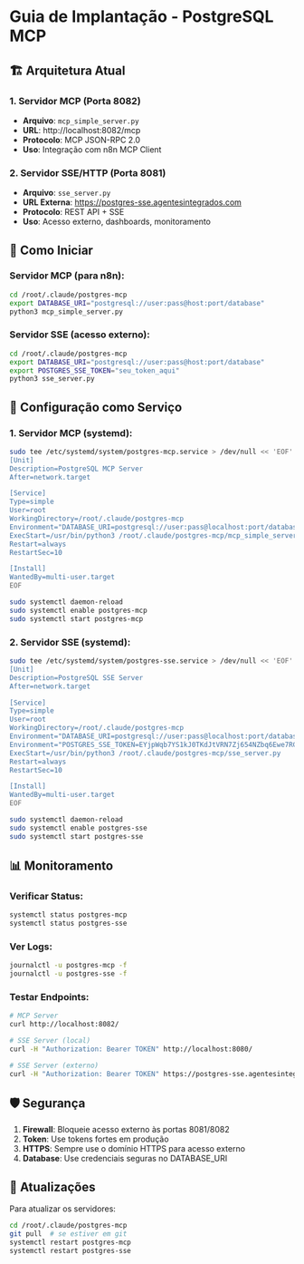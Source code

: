 # Guia de Implantação - PostgreSQL MCP

## 🏗️ Arquitetura Atual

### 1. Servidor MCP (Porta 8082)
- **Arquivo**: `mcp_simple_server.py`
- **URL**: http://localhost:8082/mcp
- **Protocolo**: MCP JSON-RPC 2.0
- **Uso**: Integração com n8n MCP Client

### 2. Servidor SSE/HTTP (Porta 8081) 
- **Arquivo**: `sse_server.py`
- **URL Externa**: https://postgres-sse.agentesintegrados.com
- **Protocolo**: REST API + SSE
- **Uso**: Acesso externo, dashboards, monitoramento

## 🚀 Como Iniciar

### Servidor MCP (para n8n):
```bash
cd /root/.claude/postgres-mcp
export DATABASE_URI="postgresql://user:pass@host:port/database"
python3 mcp_simple_server.py
```

### Servidor SSE (acesso externo):
```bash
cd /root/.claude/postgres-mcp
export DATABASE_URI="postgresql://user:pass@host:port/database"
export POSTGRES_SSE_TOKEN="seu_token_aqui"
python3 sse_server.py
```

## 🔧 Configuração como Serviço

### 1. Servidor MCP (systemd):
```bash
sudo tee /etc/systemd/system/postgres-mcp.service > /dev/null << 'EOF'
[Unit]
Description=PostgreSQL MCP Server
After=network.target

[Service]
Type=simple
User=root
WorkingDirectory=/root/.claude/postgres-mcp
Environment="DATABASE_URI=postgresql://user:pass@localhost:port/database"
ExecStart=/usr/bin/python3 /root/.claude/postgres-mcp/mcp_simple_server.py
Restart=always
RestartSec=10

[Install]
WantedBy=multi-user.target
EOF

sudo systemctl daemon-reload
sudo systemctl enable postgres-mcp
sudo systemctl start postgres-mcp
```

### 2. Servidor SSE (systemd):
```bash
sudo tee /etc/systemd/system/postgres-sse.service > /dev/null << 'EOF'
[Unit]
Description=PostgreSQL SSE Server
After=network.target

[Service]
Type=simple
User=root
WorkingDirectory=/root/.claude/postgres-mcp
Environment="DATABASE_URI=postgresql://user:pass@localhost:port/database"
Environment="POSTGRES_SSE_TOKEN=EYjpWqb7YS1kJ0TKdJtVRN7Zj654NZbq6Ewe7RCHtPs"
ExecStart=/usr/bin/python3 /root/.claude/postgres-mcp/sse_server.py
Restart=always
RestartSec=10

[Install]
WantedBy=multi-user.target
EOF

sudo systemctl daemon-reload
sudo systemctl enable postgres-sse
sudo systemctl start postgres-sse
```

## 📊 Monitoramento

### Verificar Status:
```bash
systemctl status postgres-mcp
systemctl status postgres-sse
```

### Ver Logs:
```bash
journalctl -u postgres-mcp -f
journalctl -u postgres-sse -f
```

### Testar Endpoints:
```bash
# MCP Server
curl http://localhost:8082/

# SSE Server (local)
curl -H "Authorization: Bearer TOKEN" http://localhost:8080/

# SSE Server (externo)
curl -H "Authorization: Bearer TOKEN" https://postgres-sse.agentesintegrados.com/
```

## 🛡️ Segurança

1. **Firewall**: Bloqueie acesso externo às portas 8081/8082
2. **Token**: Use tokens fortes em produção
3. **HTTPS**: Sempre use o domínio HTTPS para acesso externo
4. **Database**: Use credenciais seguras no DATABASE_URI

## 🔄 Atualizações

Para atualizar os servidores:
```bash
cd /root/.claude/postgres-mcp
git pull  # se estiver em git
systemctl restart postgres-mcp
systemctl restart postgres-sse
```